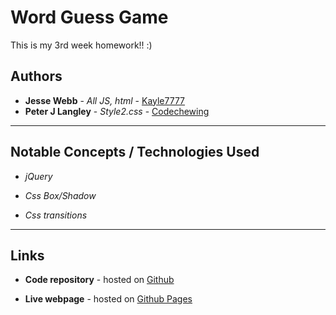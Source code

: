# Word Guess Game

This is my 3rd week homework!! :)

## Authors

* **Jesse Webb** - *All JS, html* - [Kayle7777](https://github.com/kayle7777)
* **Peter J Langley** - *Style2.css* - [Codechewing](https://twitter.com/codechewing)

* ****

## Notable Concepts / Technologies Used

* *jQuery*

* *Css Box/Shadow*

* *Css transitions*

* ****

## Links

* **Code repository** - hosted on [Github][github Repo]

* **Live webpage** - hosted on [Github Pages][github Pages]

[github Repo]: https://github.com/Kayle7777/Word-Guess-Game
[github Pages]: https://kayle7777.github.io/Word-Guess-Game
